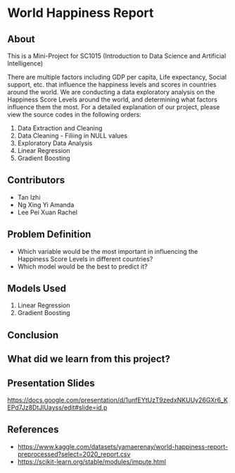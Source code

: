 # World Happiness Report

## About

This is a Mini-Project for SC1015 (Introduction to Data Science and Artificial Intelligence)

There are multiple factors including GDP per capita, Life expectancy, Social support, etc. that influence the happiness levels and scores in countries around the world.
We are conducting a data exploratory analysis on the Happiness Score Levels around the world, and determining what factors influence them the most. For a detailed explanation of our project, please view the source codes in the following orders:
1. Data Extraction and Cleaning
2. Data Cleaning - Filiing in NULL values
3. Exploratory Data Analysis
4. Linear Regression
5. Gradient Boosting
  
## Contributors

- Tan Izhi
- Ng Xing Yi Amanda
- Lee Pei Xuan Rachel

## Problem Definition

- Which variable would be the most important in influencing the Happiness Score Levels in different countries?
- Which model would be the best to predict it?

## Models Used

1. Linear Regression
2. Gradient Boosting

## Conclusion


## What did we learn from this project?

## Presentation Slides
https://docs.google.com/presentation/d/1unfEYtUzT9zedxNKUUy26GXr6_KEPd7Jz8DtJlUayss/edit#slide=id.p

## References
- https://www.kaggle.com/datasets/yamaerenay/world-happiness-report-preprocessed?select=2020_report.csv
- https://scikit-learn.org/stable/modules/impute.html
